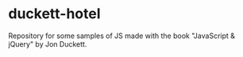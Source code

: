 # duckett-hotel
Repository for some samples of JS made with the book "JavaScript &amp; jQuery" by Jon Duckett.
